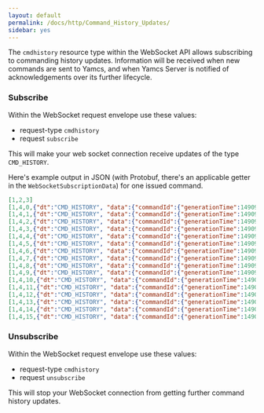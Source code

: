 ```yaml
---
layout: default
permalink: /docs/http/Command_History_Updates/
sidebar: yes
---
```

The `cmdhistory` resource type within the WebSocket API allows subscribing to commanding history updates. Information will be received when new commands are sent to Yamcs, and when Yamcs Server is notified of acknowledgements over its further lifecycle.

### Subscribe
Within the WebSocket request envelope use these values:

* request-type `cmdhistory`
* request `subscribe`

This will make your web socket connection receive updates of the type `CMD_HISTORY`.

Here's example output in JSON (with Protobuf, there's an applicable getter in the `WebSocketSubscriptionData`) for one issued command.

```json
[1,2,3]
[1,4,0,{"dt":"CMD_HISTORY", "data":{"commandId":{"generationTime":1490956723442,"origin":"user@my-machine","sequenceNumber":1,"commandName":"/YSS/SIMULATOR/SWITCH_VOLTAGE_ON"},"attr":[{"name":"TransmissionConstraints","value":{"type":"STRING","stringValue":"NA"}}]}}]
[1,4,1,{"dt":"CMD_HISTORY", "data":{"commandId":{"generationTime":1490956723442,"origin":"user@my-machine","sequenceNumber":1,"commandName":"/YSS/SIMULATOR/SWITCH_VOLTAGE_ON"},"attr":[{"name":"Final_Sequence_Count","value":{"type":"STRING","stringValue":"11"}}]}}]
[1,4,2,{"dt":"CMD_HISTORY", "data":{"commandId":{"generationTime":1490956723442,"origin":"user@my-machine","sequenceNumber":1,"commandName":"/YSS/SIMULATOR/SWITCH_VOLTAGE_ON"},"attr":[{"name":"Acknowledge_FSC_Status","value":{"type":"STRING","stringValue":"ACK: OK"}}]}}]
[1,4,3,{"dt":"CMD_HISTORY", "data":{"commandId":{"generationTime":1490956723442,"origin":"user@my-machine","sequenceNumber":1,"commandName":"/YSS/SIMULATOR/SWITCH_VOLTAGE_ON"},"attr":[{"name":"Acknowledge_FSC_Time","value":{"type":"TIMESTAMP","timestampValue":1490956723844}}]}}]
[1,4,4,{"dt":"CMD_HISTORY", "data":{"commandId":{"generationTime":1490956723442,"origin":"user@my-machine","sequenceNumber":1,"commandName":"/YSS/SIMULATOR/SWITCH_VOLTAGE_ON"},"attr":[{"name":"Acknowledge_FRC_Status","value":{"type":"STRING","stringValue":"ACK: OK"}}]}}]
[1,4,5,{"dt":"CMD_HISTORY", "data":{"commandId":{"generationTime":1490956723442,"origin":"user@my-machine","sequenceNumber":1,"commandName":"/YSS/SIMULATOR/SWITCH_VOLTAGE_ON"},"attr":[{"name":"Acknowledge_FRC_Time","value":{"type":"TIMESTAMP","timestampValue":1490956724244}}]}}]
[1,4,6,{"dt":"CMD_HISTORY", "data":{"commandId":{"generationTime":1490956723442,"origin":"user@my-machine","sequenceNumber":1,"commandName":"/YSS/SIMULATOR/SWITCH_VOLTAGE_ON"},"attr":[{"name":"Acknowledge_DASS_Status","value":{"type":"STRING","stringValue":"ACK: OK"}}]}}]
[1,4,7,{"dt":"CMD_HISTORY", "data":{"commandId":{"generationTime":1490956723442,"origin":"user@my-machine","sequenceNumber":1,"commandName":"/YSS/SIMULATOR/SWITCH_VOLTAGE_ON"},"attr":[{"name":"Acknowledge_DASS_Time","value":{"type":"TIMESTAMP","timestampValue":1490956724644}}]}}]
[1,4,8,{"dt":"CMD_HISTORY", "data":{"commandId":{"generationTime":1490956723442,"origin":"user@my-machine","sequenceNumber":1,"commandName":"/YSS/SIMULATOR/SWITCH_VOLTAGE_ON"},"attr":[{"name":"Acknowledge_MCS_Status","value":{"type":"STRING","stringValue":"ACK: OK"}}]}}]
[1,4,9,{"dt":"CMD_HISTORY", "data":{"commandId":{"generationTime":1490956723442,"origin":"user@my-machine","sequenceNumber":1,"commandName":"/YSS/SIMULATOR/SWITCH_VOLTAGE_ON"},"attr":[{"name":"Acknowledge_MCS_Time","value":{"type":"TIMESTAMP","timestampValue":1490956725044}}]}}]
[1,4,10,{"dt":"CMD_HISTORY", "data":{"commandId":{"generationTime":1490956723442,"origin":"user@my-machine","sequenceNumber":1,"commandName":"/YSS/SIMULATOR/SWITCH_VOLTAGE_ON"},"attr":[{"name":"Acknowledge_A_Status","value":{"type":"STRING","stringValue":"ACK A: OK"}}]}}]
[1,4,11,{"dt":"CMD_HISTORY", "data":{"commandId":{"generationTime":1490956723442,"origin":"user@my-machine","sequenceNumber":1,"commandName":"/YSS/SIMULATOR/SWITCH_VOLTAGE_ON"},"attr":[{"name":"Acknowledge_A_Time","value":{"type":"TIMESTAMP","timestampValue":1490956725444}}]}}]
[1,4,12,{"dt":"CMD_HISTORY", "data":{"commandId":{"generationTime":1490956723442,"origin":"user@my-machine","sequenceNumber":1,"commandName":"/YSS/SIMULATOR/SWITCH_VOLTAGE_ON"},"attr":[{"name":"Acknowledge_B_Status","value":{"type":"STRING","stringValue":"ACK B: OK"}}]}}]
[1,4,13,{"dt":"CMD_HISTORY", "data":{"commandId":{"generationTime":1490956723442,"origin":"user@my-machine","sequenceNumber":1,"commandName":"/YSS/SIMULATOR/SWITCH_VOLTAGE_ON"},"attr":[{"name":"Acknowledge_B_Time","value":{"type":"TIMESTAMP","timestampValue":1490956726444}}]}}]
[1,4,14,{"dt":"CMD_HISTORY", "data":{"commandId":{"generationTime":1490956723442,"origin":"user@my-machine","sequenceNumber":1,"commandName":"/YSS/SIMULATOR/SWITCH_VOLTAGE_ON"},"attr":[{"name":"Acknowledge_C_Status","value":{"type":"STRING","stringValue":"ACK C: OK"}}]}}]
[1,4,15,{"dt":"CMD_HISTORY", "data":{"commandId":{"generationTime":1490956723442,"origin":"user@my-machine","sequenceNumber":1,"commandName":"/YSS/SIMULATOR/SWITCH_VOLTAGE_ON"},"attr":[{"name":"Acknowledge_C_Time","value":{"type":"TIMESTAMP","timestampValue":1490956727444}}]}}]
```


### Unsubscribe
Within the WebSocket request envelope use these values:

* request-type `cmdhistory`
* request `unsubscribe`

This will stop your WebSocket connection from getting further command history updates.
